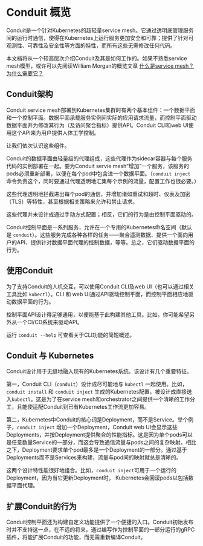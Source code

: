 # Conduit 概览
Conduit是一个针对Kubernetes的超轻量service mesh。它通过透明底管理服务间的运行时通信，使得在Kubernetes上运行服务更加安全和可靠；提供了针对可观测性、可靠性及安全性等方面的特性，而所有这些无需修改任何代码。

本文档将从一个较高层次介绍Conduit及其是如何工作的。如果不熟悉service mesh模型，或许可以先阅读William Morgan的概览文章 [什么是service mesh？为什么需要它？](https://buoyant.io/2017/04/25/whats-a-service-mesh-and-why-do-i-need-one/)

## Conduit架构
Conduit service mesh部署到Kubernetes集群时有两个基本组件：一个数据平面和一个控制平面。数据平面承载服务实例间实际的应用请求流量，而控制平面驱动数据平面并为修改其行为（及访问聚合指标）提供API。Conduit CLI和web UI使用这个API来为用户提供人体工学控制。

让我们依次认识这些组件。

Conduit的数据平面由轻量级的代理组成，这些代理作为sidecar容器与每个服务代码的实例部署在一起。要为Conduit servie mesh“增加”一个服务，该服务的pods必须重新部署，以便在每个pod中包含进一个数据平面。（`conduit inject` 命令负责这个，同时要通过代理透明地汇集每个示例的流量，配置工作也很必要。）

这些代理透明地拦截进出每个pod的通信，并增加诸如重试和超时、仪表及加密（TLS）等特性，甚至根据相关策略来允许和禁止请求。

这些代理并未设计成通过手动方式配置；相反，它们的行为是由控制平面驱动的。

Conduit控制平面是一系列服务，允许在一个专用的Kubernetes命名空间（默认是 `conduit`）。这些服务完成各种各样的任务——聚合遥测数据、提供一个面向用户的API、提供针对数据平面代理的控制数据，等等。总之，它们驱动数据平面的行为。

## 使用Conduit
为了支持Conduit的人机交互，可以使用Conduit CLI及web UI（也可以通过相关工具比如 `kubectl`）。CLI 和 web UI通过API驱动控制平面，而控制平面相应地驱动数据平面的行为。

控制平面API设计得足够通用，以便能基于此构建其他工具。比如，你可能希望另外从一个CI/CD系统来驱动API。

运行 `conduit --help` 可查看关于CLI功能的简短概述。

## Conduit 与 Kubernetes
Conduit设计用于无缝地融入现有的Kubernetes系统。该设计有几个重要特征。

第一，Conduit CLI（`conduit`）设计成尽可能地与 `kubectl` 一起使用。比如，`conduit install` 和 `conduit inject` 生成的Kubernetes配置，被设计成直接送入`kubectl`。这是为了在service mesh和orchestrator之间提供一个清晰的工作分工，且能使适配Conduit到已有Kubernetes工作流更加容易。

第二，Kubernetes中Conduit的核心词是Deployment，而不是Service。举个例子，`conduit inject` 增加一个Deployment，Conduit web UI会显示这些Deployments，并按Deployment提供聚合的性能指标。这是因为单个pods可以是任意数量Service的一部分，而这会导致通信流量与pods之间的复杂映射。相比之下，Deployment要求单个pod最多是一个Deployment的一部分。通过基于Deployments而不是Services来构建，流量与pod间的映射就总是清晰的。

这两个设计特性能很好地组合。比如，`conduit inject`可用于一个运行的Deployment，因为当它更新Deployment时， Kubernetes会回滚pods以包括数据平面代理。

## 扩展Conduit的行为
Conduit控制平面还为构建自定义功能提供了一个便捷的入口。Conduit初始发布时并不支持这一点，在不远的将来，通过编写作为控制平面的一部分运行的gRPC插件，将能扩展Conduit的功能，而无需重新编译Conduit。
